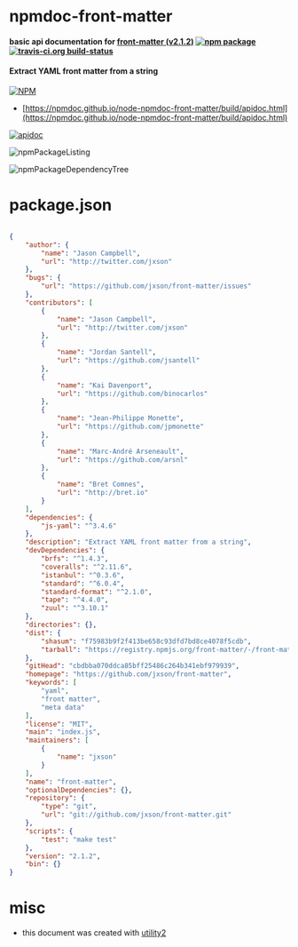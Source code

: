 # npmdoc-front-matter

#### basic api documentation for  [front-matter (v2.1.2)](https://github.com/jxson/front-matter)  [![npm package](https://img.shields.io/npm/v/npmdoc-front-matter.svg?style=flat-square)](https://www.npmjs.org/package/npmdoc-front-matter) [![travis-ci.org build-status](https://api.travis-ci.org/npmdoc/node-npmdoc-front-matter.svg)](https://travis-ci.org/npmdoc/node-npmdoc-front-matter)

#### Extract YAML front matter from a string

[![NPM](https://nodei.co/npm/front-matter.png?downloads=true&downloadRank=true&stars=true)](https://www.npmjs.com/package/front-matter)

- [https://npmdoc.github.io/node-npmdoc-front-matter/build/apidoc.html](https://npmdoc.github.io/node-npmdoc-front-matter/build/apidoc.html)

[![apidoc](https://npmdoc.github.io/node-npmdoc-front-matter/build/screenCapture.buildCi.browser.%252Ftmp%252Fbuild%252Fapidoc.html.png)](https://npmdoc.github.io/node-npmdoc-front-matter/build/apidoc.html)

![npmPackageListing](https://npmdoc.github.io/node-npmdoc-front-matter/build/screenCapture.npmPackageListing.svg)

![npmPackageDependencyTree](https://npmdoc.github.io/node-npmdoc-front-matter/build/screenCapture.npmPackageDependencyTree.svg)



# package.json

```json

{
    "author": {
        "name": "Jason Campbell",
        "url": "http://twitter.com/jxson"
    },
    "bugs": {
        "url": "https://github.com/jxson/front-matter/issues"
    },
    "contributors": [
        {
            "name": "Jason Campbell",
            "url": "http://twitter.com/jxson"
        },
        {
            "name": "Jordan Santell",
            "url": "https://github.com/jsantell"
        },
        {
            "name": "Kai Davenport",
            "url": "https://github.com/binocarlos"
        },
        {
            "name": "Jean-Philippe Monette",
            "url": "https://github.com/jpmonette"
        },
        {
            "name": "Marc-André Arseneault",
            "url": "https://github.com/arsnl"
        },
        {
            "name": "Bret Comnes",
            "url": "http://bret.io"
        }
    ],
    "dependencies": {
        "js-yaml": "^3.4.6"
    },
    "description": "Extract YAML front matter from a string",
    "devDependencies": {
        "brfs": "^1.4.3",
        "coveralls": "^2.11.6",
        "istanbul": "^0.3.6",
        "standard": "^6.0.4",
        "standard-format": "^2.1.0",
        "tape": "^4.4.0",
        "zuul": "^3.10.1"
    },
    "directories": {},
    "dist": {
        "shasum": "f75983b9f2f413be658c93dfd7bd8ce4078f5cdb",
        "tarball": "https://registry.npmjs.org/front-matter/-/front-matter-2.1.2.tgz"
    },
    "gitHead": "cbdbba070ddca85bff25486c264b341ebf979939",
    "homepage": "https://github.com/jxson/front-matter",
    "keywords": [
        "yaml",
        "front matter",
        "meta data"
    ],
    "license": "MIT",
    "main": "index.js",
    "maintainers": [
        {
            "name": "jxson"
        }
    ],
    "name": "front-matter",
    "optionalDependencies": {},
    "repository": {
        "type": "git",
        "url": "git://github.com/jxson/front-matter.git"
    },
    "scripts": {
        "test": "make test"
    },
    "version": "2.1.2",
    "bin": {}
}
```



# misc
- this document was created with [utility2](https://github.com/kaizhu256/node-utility2)
